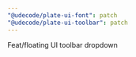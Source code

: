 ```yaml
---
"@udecode/plate-ui-font": patch
"@udecode/plate-ui-toolbar": patch
---
```


Feat/floating UI toolbar dropdown
